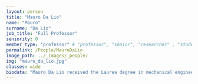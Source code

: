 ```yaml
---
layout: person
title: "Mauro Da Lio"
name: "Mauro"
surname: "Da Lio"
job_title: "Full Professor"
seniority: 0
member_type: "professor" # "professor", "senior", "researcher" , "student", "ex"
permalink: /People/MauroDaLio
image_path: ../_images/_people/
img: "mauro_da_lio.jpg"
classes: wide
biodata: "Mauro Da Lio received the Laurea degree in mechanical engineering from the University of Padova, Italy, in 1986. He is Full professor of mechanical systems with the University of Trento, Italy. His earlier research activity was on modelling, simulation and optimal control of mechanical multibody systems, in particular vehicle and spacecraft dynamics. More recently his focus shifted to the modelling of human sensory-motor control, in particular drivers and motor impaired people. Prior to his academic career, he worked for an offshore oil research company in underwater robotics (a EUREKA project). He was involved in several EU framework programme 6 and 7 projects (PReVENT, SAFERIDER, interactIVe, VERITAS, AdaptIVe, and No-Tremor). He is currently the coordinator of the EU Horizon 2020 Dreams4Cars Research and Innovation Action: a collaborative project in the Robotics domain which aims at increasing the cognition abilities of artificial driving agents by means of offline simulation mechanisms broadly inspired to the human dream state."
---
```

